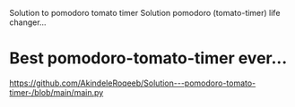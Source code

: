 Solution to pomodoro tomato timer
Solution pomodoro (tomato-timer) life changer...

# Best pomodoro-tomato-timer ever...

https://github.com/AkindeleRoqeeb/Solution---pomodoro-tomato-timer-/blob/main/main.py
